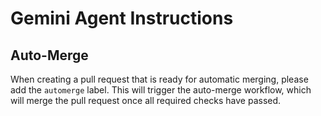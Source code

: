 # Gemini Agent Instructions

## Auto-Merge

When creating a pull request that is ready for automatic merging, please add the `automerge` label. This will trigger the auto-merge workflow, which will merge the pull request once all required checks have passed.
